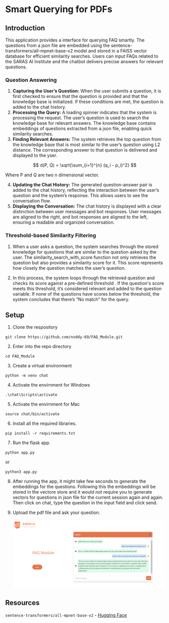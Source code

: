 # Smart Querying for PDFs

## Introduction

This application provides a interface for querying FAQ smartly. The questions from a json file are embedded using the sentence-transformers/all-mpnet-base-v2 model and stored in a FAISS vector database for efficient similarity searches. Users can input FAQs related to the SARAS AI Institute and the chatbot delivers precise answers for relevant questions.

### Question Answering

1.	**Capturing the User’s Question:**
When the user submits a question, it is first checked to ensure that the question is provided and that the knowledge base is initialized. If these conditions are met, the question is added to the chat history.
2.	**Processing the Query:**
A loading spinner indicates that the system is processing the request. The user’s question is used to search the knowledge base for relevant answers. The knowledge base contains embeddings of questions extracted from a json file, enabling quick similarity searches.
3.	**Finding Relevant Answers:** 
The system retrieves the top question from the knowledge base that is most similar to the user’s question using L2 distance. The corresponding answer to that question is delivered and displayed to the yser.

$$
d(P, Q) = \sqrt{\sum_{i=1}^{n} (q_i - p_i)^2}
$$

Where P and Q are two n dimensional vector.

4.	**Updating the Chat History:**
The generated question-answer pair is added to the chat history, reflecting the interaction between the user’s question and the system’s response. This allows users to see the conversation flow.
5.	**Displaying the Conversation:**
The chat history is displayed with a clear distinction between user messages and bot responses. User messages are aligned to the right, and bot responses are aligned to the left, ensuring a readable and organized conversation.

### Threshold-based Similarity Filtering
1. When a user asks a question, the system searches through the stored knowledge for questions that are similar to the question asked by the user. The similarity_search_with_score function not only retrieves the question but also provides a similarity score for it. This score represents how closely the question matches the user’s question.

2. In this process, the system loops through the retrieved question and checks its score against a pre-defined threshold . If the question's score meets this threshold, it’s considered relevant and added to the question variable. If none of the questions have scores below the threshold, the system concludes that there’s “No match” for the query.

## Setup

1. Clone the respository 
```
git clone https://github.com/noddy-69/FAQ_Module.git
```
2. Enter into the repo directory
```
cd FAQ_Module
```
3. Create a virtual environment
```
python -m venv chat
```
4. Activate the envirnment for Windows
```
.\chat\Scripts\activate
```
5. Activate the envirnment for Mac
```
source chat/bin/activate
```
6. Install all the required libraries.
```
pip install -r requirements.txt
```

7. Run the flask app.
```
python app.py 
```
or
```
python3 app.py 
```
8. After running the app, it might take few seconds to generate the embeddings for the questions. Following this the embeddings will be stored in the vectore store and it would not require you to generate vectors for questions in json file for the current session again and again. Then click on chat, type the question in the input field and click send.

9. Upload the pdf file and ask your question.


   ![alt text](assets/iamge.png)
   
## Resources 
```sentence-transformers/all-mpnet-base-v2``` - <a href="https://huggingface.co/sentence-transformers/all-mpnet-base-v2">Hugging Face<a/>